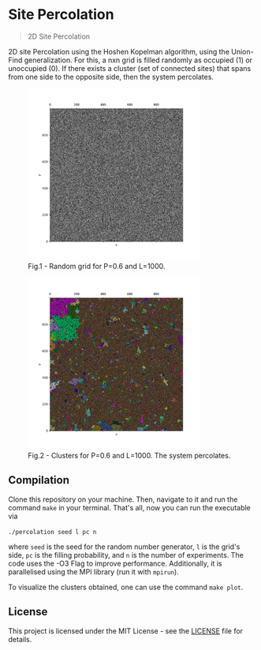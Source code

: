 Site Percolation
=====
> 2D Site Percolation

2D site Percolation using the Hoshen Kopelman algorithm, using the Union-Find generalization. For this, a nxn grid is filled randomly as occupied (1) or unoccupied (0). If there exists a cluster (set of connected sites) that spans from one side to the opposite side, then the system percolates.

<figure>
  <img src="./pic/Grid.png" width=350 height=350 aling="center" title="Grid">
  <figcaption>Fig.1 - Random grid for P=0.6 and L=1000. </figcaption>
</figure>

<figure>
  <img src="./pic/Cluster.png" width=350 height=350 aling="center" title="Cluster">
  <figcaption>Fig.2 - Clusters for P=0.6 and L=1000. The system percolates. </figcaption>
</figure>

## Compilation

Clone this repository on your machine. Then, navigate to it and run the command `make` in your terminal. That's all, now you can run the executable via

```./percolation seed l pc n```

where `seed` is the seed for the random number generator, `l` is the grid's side, `pc` is the filling probability, and `n` is the number of experiments.
The code uses the -O3 Flag to improve performance. Additionally, it is parallelised using the MPI library (run it with `mpirun`).

To visualize the clusters obtained, one can use the command `make plot`.

## License

This project is licensed under the MIT License - see the [LICENSE](LICENSE) file for details.
